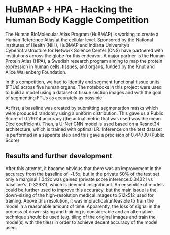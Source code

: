 # HuBMAP + HPA - Hacking the Human Body Kaggle Competition
The Human BioMolecular Atlas Program (HuBMAP) is working to create a Human Reference Atlas at the cellular level. Sponsored by the National Institutes of Health (NIH), HuBMAP and Indiana University’s Cyberinfrastructure for Network Science Center (CNS) have partnered with institutions across the globe for this endeavor. A major partner is the Human Protein Atlas (HPA), a Swedish research program aiming to map the protein expression in human cells, tissues, and organs, funded by the Knut and Alice Wallenberg Foundation.

In this competition, we had to identify and segment functional tissue units (FTUs) across five human organs. The notebooks in this project were used to build a model using a dataset of tissue section images and with the goal of segmenting FTUs as accurately as possible.

At first, a baseline was created by submitting segmentation masks which were produced randomly using a uniform distribution. This gave us a Public Score of 0.29014 accuracy (the actual metric that was used was the mean Dice coefficient).
Then, a U-Net CNN model is used based on a Resnet34 architecture, which is trained with optimal LR. Inference on the test dataset is performed in a seperate step and this gave a precision of 0.44730 (Public Score)

## Results and further development
After this attempt, it bacame obvious that there was an improvement in the accuracy from the baseline of ~1.5x, but in the private 50% of the test set only a marginal 1.042x was gained (private score inference:0.34321 vs baseline's: 0.32931), which is deemed insignificant. An ensemble of models could be further used to improve this accuracy, but the main issue is the down-sizing of the high-resolution medical images to 512x512 used for training. Above this resolution, it was impractical/unfeasible to train the model in a reasonable amount of time. Apparently, the loss of signal in the process of down-sizing and training is considerable and an alternative technique should be used (e.g. tiling of the original images and train the model(s) with the tiles) in order to achieve decent accuracy of the model used. 
